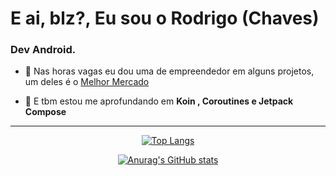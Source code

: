 <h1 align="left">E ai, blz?, Eu sou o Rodrigo (Chaves)</h1>
<h3 align="left">Dev Android.</h3>

- 🔭 Nas horas vagas eu dou uma de empreendedor em alguns projetos, um deles é o  [Melhor Mercado](https://play.google.com/store/apps/details?id=com.chavesdev.melhormercado)

- 🌱 E tbm estou me aprofundando em **Koin , Coroutines e Jetpack Compose**

<div align="center">


</div>

<hr>
<div align="center">

[![Top Langs](https://github-readme-stats.vercel.app/api/top-langs/?username=chavesdev&layout=compact&theme=onedark&count_private=true)](https://github.com/anuraghazra/github-readme-stats)

[![Anurag's GitHub stats](https://github-readme-stats.vercel.app/api?username=chavesdev&count_private=true&show_icons=true&theme=onedark)](https://github.com/anuraghazra/github-readme-stats)

</div>


